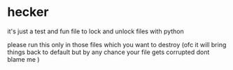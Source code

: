 # hecker
it's just a test and fun file to lock and unlock files
with python



please run this only in those files which you want to destroy (ofc it will bring things back to default but by any chance your file gets corrupted dont blame me )



